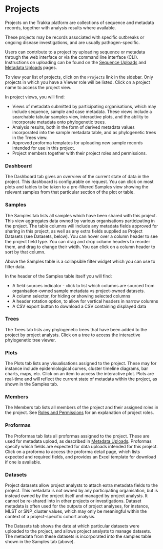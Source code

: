 
# Projects

Projects on the Trakka platform are collections of sequence and metadata
records, together with analysis results where available. 

These projects may be records associated with specific outbreaks or ongoing disease investigations, and are usually pathogen-specific.

Users can contribute to a project by uploading sequence or metadata through the web interface or via the command line interface (CLI).
Instructions on uploading can be found on the [Sequence Uploads](../Uploads/sequence-uploads.md) and [Metadata Uploads](../Uploads/metadata-uploads.md) pages.

To view your list of projects, click on the `Projects` link in the sidebar. Only projects in which you have a Viewer role will be listed. 
Click on a project name to access the project view.

In project views, you will find:

* Views of metadata submitted by participating organisations, which may include sequence, sample and case metadata. 
These views include a searchable tabular samples view, interactive plots, and the ability to incorporate
metadata onto phylogenetic trees.
* Analysis results, both in the form of derived metadata values incorporated into the sample 
metadata table, and as phylogenetic trees in the Trees view.
* Approved proforma templates for uploading new sample records intended for use in this project. 
* Project members together with their project roles and permissions.

### Dashboard

The Dashboard tab gives an overview of the current state of data in the project. 
This dashboard is configurable on request.
You can click on most plots and tables to be taken to a pre-filtered Samples view 
showing the relevant samples from that particular section of the plot or table.

### Samples

The Samples tab lists all samples which have been shared with this project. 
This view aggregates data owned by various organisations participating in the project. 
The table columns will include any metadata fields approved for sharing in this project, 
as well as any extra fields supplied as Project Datasets (see Datasets, below).
You can hover over a column header to see the project field type.
You can drag and drop column headers to reorder them, and drag to change their width.
You can click on a column header to sort by that column.

Above the Samples table is a collapsible filter widget which you can use to filter data. 

In the header of the Samples table itself you will find:
* A field sources indicator - click to list which columns are sourced from organisation-owned sample metadata vs project-owned datasets.
* A column selector, for hiding or showing selected columns
* A header rotation option, to allow for vertical headers in narrow columns
* A CSV export button to download a CSV containing displayed data

### Trees

The Trees tab lists any phylogenetic trees that have been added to the project by project 
analysts. Click on a tree to access the interactive phylogenetic tree viewer.

### Plots

The Plots tab lists any visualisations assigned to the project. These may for instance include 
epidemiological curves, cluster timeline diagrams, bar charts, maps, etc. Click on an item to access
the interactive plot. Plots are real-time and will reflect the current state of metadata within 
the project, as shown in the Samples tab.

### Members


The Members tab lists all members of the project and their assigned roles in the project.
See [Roles and Permissions](/Reference/roles-and-permissions.md#project-roles) for an explanation of project roles.

### Proformas

The Proformas tab lists all proformas assigned to the project. 
These are used for metadata upload, as described in [Metadata Uploads](/Web-Interface/Uploads/metadata-uploads.md).
Proformas specify which fields are expected for data uploads intended for this project.
Click on a proforma to access the proforma detail page, which lists expected and required 
fields, and provides an Excel template for download if one is available.

### Datasets

Project datasets allow project analysts to attach extra metadata fields to the project. 
This metadata is not owned by any participating organisation, but is instead owned 
by the project itself and managed by project analysts. It cannot be re-shared into in other 
projects or investigations.
Dataset metadata is often used for the outputs of project analyses, for instance, 
MLST or SNP_cluster values, which may only be meaningful within the context of a project-specific 
cohort analysis. 

The Datasets tab shows the date at which particular datasets were uploaded to the project, 
and allows project analysts to manage datasets.
The metadata from these datasets is incorporated into the samples table shown in the 
Samples tab (above).

